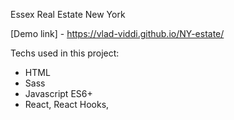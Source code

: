 Essex Real Estate New York

[Demo link] - https://vlad-viddi.github.io/NY-estate/

Techs used in this project:
* HTML
* Sass
* Javascript ES6+
* React, React Hooks,
